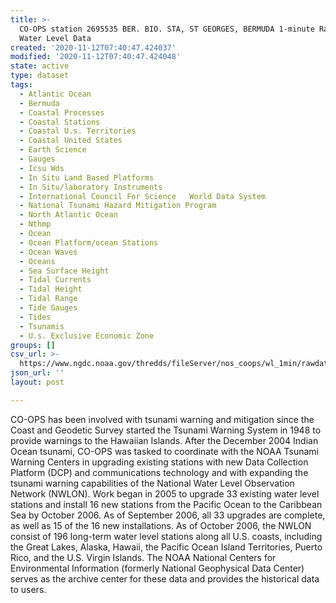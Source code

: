 ```yaml
---
title: >-
  CO-OPS station 2695535 BER. BIO. STA, ST GEORGES, BERMUDA 1-minute Raw Tsunami
  Water Level Data
created: '2020-11-12T07:40:47.424037'
modified: '2020-11-12T07:40:47.424048'
state: active
type: dataset
tags:
  - Atlantic Ocean
  - Bermuda
  - Coastal Processes
  - Coastal Stations
  - Coastal U.s. Territories
  - Coastal United States
  - Earth Science
  - Gauges
  - Icsu Wds
  - In Situ Land Based Platforms
  - In Situ/laboratory Instruments
  - International Council For Science   World Data System
  - National Tsunami Hazard Mitigation Program
  - North Atlantic Ocean
  - Nthmp
  - Ocean
  - Ocean Platform/ocean Stations
  - Ocean Waves
  - Oceans
  - Sea Surface Height
  - Tidal Currents
  - Tidal Height
  - Tidal Range
  - Tide Gauges
  - Tides
  - Tsunamis
  - U.s. Exclusive Economic Zone
groups: []
csv_url: >-
  https://www.ngdc.noaa.gov/thredds/fileServer/nos_coops/wl_1min/rawdata/2695535/2695535_20160101to20161231.csv.gz
json_url: ''
layout: post

---
```

CO-OPS has been involved with tsunami warning and mitigation since the Coast and Geodetic Survey started the Tsunami Warning System in 1948 to provide warnings to the Hawaiian Islands. After the December 2004 Indian Ocean tsunami, CO-OPS was tasked to coordinate with the NOAA Tsunami Warning Centers in upgrading existing stations with new Data Collection Platform (DCP) and communications technology and with expanding the tsunami warning capabilities of the National Water Level Observation Network (NWLON). Work began in 2005 to upgrade 33 existing water level stations and install 16 new stations from the Pacific Ocean to the Caribbean Sea by October 2006. As of September 2006, all 33 upgrades are complete, as well as 15 of the 16 new installations. As of October 2006, the NWLON consist of 196 long-term water level stations along all U.S. coasts, including the Great Lakes, Alaska, Hawaii, the Pacific Ocean Island Territories, Puerto Rico, and the U.S. Virgin Islands. The NOAA National Centers for Environmental Information (formerly National Geophysical Data Center) serves as the archive center for these data and provides the historical data to users.
